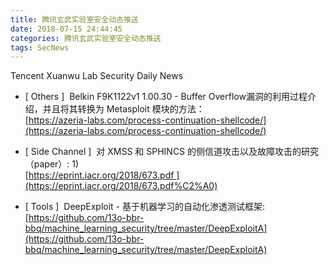 ```yaml
---
title: 腾讯玄武实验室安全动态推送
date: 2018-07-15 24:44:45
categories: 腾讯玄武实验室安全动态推送
tags: SecNews
---
```


Tencent Xuanwu Lab Security Daily News  
* [ Others ]  Belkin F9K1122v1 1.00.30 - Buffer Overflow漏洞的利用过程介绍，并且将其转换为 Metasploit 模块的方法：   
[https://azeria-labs.com/process-continuation-shellcode/](https://azeria-labs.com/process-continuation-shellcode/)  

* [ Side Channel ]  对 XMSS 和 SPHINCS 的侧信道攻击以及故障攻击的研究（paper）: 1)  
[https://eprint.iacr.org/2018/673.pdf ](https://eprint.iacr.org/2018/673.pdf%C2%A0)  

* [ Tools ]  DeepExploit - 基于机器学习的自动化渗透测试框架:   
[https://github.com/13o-bbr-bbq/machine_learning_security/tree/master/DeepExploitA](https://github.com/13o-bbr-bbq/machine_learning_security/tree/master/DeepExploitA)  

